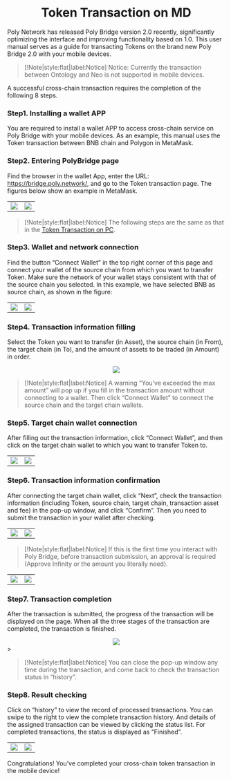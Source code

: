 <h1 align="center">Token Transaction on MD</h1>

Poly Network has released Poly Bridge version 2.0 recently, significantly optimizing the interface and improving functionality based on 1.0. 
This user manual serves as a guide for transacting Tokens on the brand new Poly Bridge 2.0 with your mobile devices.

> [!Note|style:flat|label:Notice]
> Notice: Currently the transaction between Ontology and Neo is not supported in mobile devices.

A successful cross-chain transaction requires the completion of the following 8 steps.


### Step1. Installing a wallet APP
You are required to install a wallet APP to access cross-chain service on Poly Bridge with your mobile devices. As an example, this manual uses the Token transaction between BNB chain and Polygon in MetaMask.


### Step2. Entering PolyBridge page
Find the browser in the wallet App, enter the URL: https://bridge.poly.network/, and go to the Token transaction page. 
The figures below show an example in MetaMask.

<table><tr>
<td><img src=img_90.png border=0></td>
<td><img src=img_58.png border=0></td>
</tr></table>


> [!Note|style:flat|label:Notice]
> The following steps are the same as that in the [Token Transaction on PC](../../Core_Smart_Contract/User_Manuals/Token_Transaction.md).

### Step3. Wallet and network connection
Find the button “Connect Wallet” in the top right corner of this page and connect your wallet of the source chain from which you want to transfer Token. 
Make sure the network of your wallet stays consistent with that of the source chain you selected. 
In this example, we have selected BNB as source chain, as shown in the figure:

<table><tr>
<td><img src=img_59.png border=0></td>
<td><img src=img_60.png border=0></td>
</tr></table>


### Step4. Transaction information filling
Select the Token you want to transfer (in Asset), the source chain (in From), the target chain (in To), and the amount of assets to be traded (in Amount) in order.

<div align="center">
<img src="img_61.png"></div>

> [!Note|style:flat|label:Notice]
> A warning “You’ve exceeded the max amount” will pop up if you fill in the transaction amount without connecting to a wallet. 
> Then click “Connect Wallet” to connect the source chain and the target chain wallets.

### Step5. Target chain wallet connection
After filling out the transaction information, click “Connect Wallet”, and then click on the target chain wallet to which you want to transfer Token to.

<table><tr>
<td><img src=img_62.png border=0></td>
<td><img src=img_63.png border=0></td>
</tr></table>



### Step6. Transaction information confirmation
After connecting the target chain wallet, click “Next”, check the transaction information (including Token, source chain, target chain, transaction asset and fee) in the pop-up window, and click “Confirm”. 
Then you need to submit the transaction in your wallet after checking.

<table><tr>
<td><img src=img_64.png border=0></td>
<td><img src=img_65.png border=0></td>
</tr></table>

> [!Note|style:flat|label:Notice]
> If this is the first time you interact with Poly Bridge, before transaction submission, an approval is required (Approve Infinity or the amount you literally need).

<table><tr>
<td><img src=img_91.png border=0></td>
<td><img src=img_92.png border=0></td>
</tr></table>



### Step7. Transaction completion
After the transaction is submitted, the progress of the transaction will be displayed on the page. 
When all the three stages of the transaction are completed, the transaction is finished. 

<div align="center">
<img src="img_93.png"></div>>

> [!Note|style:flat|label:Notice]
> You can close the pop-up window any time during the transaction, and come back to check the transaction status in “history”.


### Step8. Result checking
Click on “history” to view the record of processed transactions. 
You can swipe to the right to view the complete transaction history. 
And details of the assigned transaction can be viewed by clicking the status list. 
For completed transactions, the status is displayed as “Finished”.

<table><tr>
<td><img src=img_69.png border=0></td>
<td><img src=img_70.png border=0></td>
</tr></table>

Congratulations! 
You’ve completed your cross-chain token transaction in the mobile device!